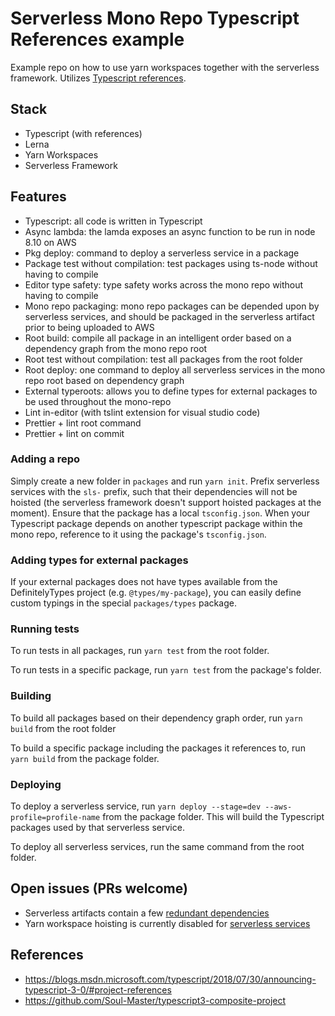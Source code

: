 # Serverless Mono Repo Typescript References example

Example repo on how to use yarn workspaces together with the serverless framework. Utilizes [Typescript references](https://blogs.msdn.microsoft.com/typescript/2018/07/30/announcing-typescript-3-0/#project-references).

## Stack

- Typescript (with references)
- Lerna
- Yarn Workspaces
- Serverless Framework

## Features

- Typescript: all code is written in Typescript
- Async lambda: the lamda exposes an async function to be run in node 8.10 on AWS
- Pkg deploy: command to deploy a serverless service in a package
- Package test without compilation: test packages using ts-node without having to compile
- Editor type safety: type safety works across the mono repo without having to compile
- Mono repo packaging: mono repo packages can be depended upon by serverless services, and should be packaged in the serverless artifact prior to being uploaded to AWS
- Root build: compile all package in an intelligent order based on a dependency graph from the mono repo root
- Root test without compilation: test all packages from the root folder
- Root deploy: one command to deploy all serverless services in the mono repo root based on dependency graph
- External typeroots: allows you to define types for external packages to be used throughout the mono-repo
- Lint in-editor (with tslint extension for visual studio code)
- Prettier + lint root command
- Prettier + lint on commit

### Adding a repo

Simply create a new folder in `packages` and run `yarn init`. Prefix serverless services with the `sls-` prefix, such that their dependencies will not be hoisted (the serverless framework doesn't support hoisted packages at the moment). Ensure that the package has a local `tsconfig.json`. When your Typescript package depends on another typescript package within the mono repo, reference to it using the package's `tsconfig.json`.

### Adding types for external packages

If your external packages does not have types available from the DefinitelyTypes project (e.g. `@types/my-package`), you can easily define custom typings in the special `packages/types` package.

### Running tests

To run tests in all packages, run `yarn test` from the root folder.

To run tests in a specific package, run `yarn test` from the package's folder.

### Building

To build all packages based on their dependency graph order, run `yarn build` from the root folder

To build a specific package including the packages it references to, run `yarn build` from the package folder.

### Deploying

To deploy a serverless service, run `yarn deploy --stage=dev --aws-profile=profile-name` from the package folder. This will build the Typescript packages used by that serverless service.

To deploy all serverless services, run the same command from the root folder.

## Open issues (PRs welcome)

- Serverless artifacts contain a few [redundant dependencies](https://github.com/serverless/serverless/pull/3889#issuecomment-414547166)
- Yarn workspace hoisting is currently disabled for [serverless services](https://forum.serverless.com/t/using-serverless-with-yarn-workspaces/4560)

## References

- https://blogs.msdn.microsoft.com/typescript/2018/07/30/announcing-typescript-3-0/#project-references
- https://github.com/Soul-Master/typescript3-composite-project
